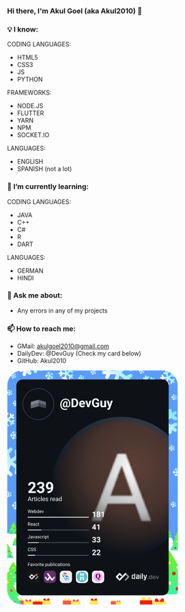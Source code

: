 ### Hi there, I'm Akul Goel (aka Akul2010) 👋

<!--
**Akul2010/Akul2010** is a ✨ _special_ ✨ repository because its `README.md` (this file) appears on your GitHub profile.

Here are some ideas to get you started:

- 🔭 I’m currently working on ...
- 🌱 I’m currently learning ...
- 👯 I’m looking to collaborate on ...
- 🤔 I’m looking for help with ...
- 💬 Ask me about ...
- 📫 How to reach me: ...
- 😄 Pronouns: ...
- ⚡ Fun fact: ...
-->

### 💡 I know:

 CODING LANGUAGES:
- HTML5
- CSS3
- JS
- PYTHON
 
FRAMEWORKS:
- NODE.JS
- FLUTTER
- YARN
- NPM
- SOCKET.IO
 
LANGUAGES:
- ENGLISH
- SPANISH (not a lot)

### 🌱 I’m currently learning:
CODING LANGUAGES:
- JAVA
- C++
- C#
- R
- DART

LANGUAGES:
- GERMAN
- HINDI


### 💬 Ask me about:
- Any errors in any of my projects

### 📫 How to reach me:
- GMail: akulgoel2010@gmail.com
- DailyDev: @DevGuy (Check my card below)
- GitHub: Akul2010

<a href="https://app.daily.dev/DevGuy" target="_blank"><img src="https://github.com/Akul2010/Akul2010/blob/master/devcard.svg" width="400" alt="Akul Goel's Dev Card"/></a>

